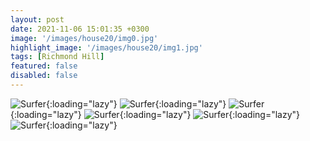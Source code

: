 ```yaml
---
layout: post
date: 2021-11-06 15:01:35 +0300
image: '/images/house20/img0.jpg'
highlight_image: '/images/house20/img1.jpg'
tags: [Richmond Hill]
featured: false
disabled: false
---
```


![Surfer]({{site.baseurl}}/images/house20/img3.jpg){:loading="lazy"}
![Surfer]({{site.baseurl}}/images/house20/img4.jpg){:loading="lazy"}
![Surfer]({{site.baseurl}}/images/house20/img5.jpg){:loading="lazy"}
![Surfer]({{site.baseurl}}/images/house20/img6.jpg){:loading="lazy"}
![Surfer]({{site.baseurl}}/images/house20/img7.jpg){:loading="lazy"}
![Surfer]({{site.baseurl}}/images/house20/img8.jpg){:loading="lazy"} 